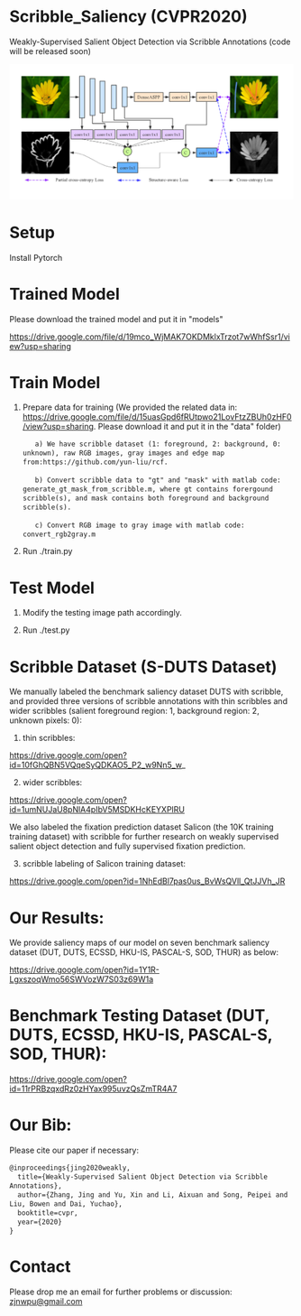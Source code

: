 # Scribble_Saliency (CVPR2020)
Weakly-Supervised Salient Object Detection via Scribble Annotations (code will be released soon)

![alt text](./overview.png)

# Setup
Install Pytorch

# Trained Model

Please download the trained model and put it in "models"

https://drive.google.com/file/d/19mco_WjMAK7OKDMklxTrzot7wWhfSsr1/view?usp=sharing

# Train Model

1) Prepare data for training (We provided the related data in: https://drive.google.com/file/d/15uasGpd6fRUtpwo21LovFtzZBUh0zHF0/view?usp=sharing. Please download it and put it in the "data" folder)

          a) We have scribble dataset (1: foreground, 2: background, 0: unknown), raw RGB images, gray images and edge map from:https://github.com/yun-liu/rcf.

          b) Convert scribble data to "gt" and "mask" with matlab code: generate_gt_mask_from_scribble.m, where gt contains forergound scribble(s), and mask contains both foreground and background scribble(s).

          c) Convert RGB image to gray image with matlab code: convert_rgb2gray.m

2) Run ./train.py

# Test Model

1) Modify the testing image path accordingly.

2) Run ./test.py


# Scribble Dataset (S-DUTS Dataset)
We manually labeled the benchmark saliency dataset DUTS with scribble, and provided three versions of scribble annotations with thin scribbles and wider scribbles (salient foreground region: 1, background region: 2, unknown pixels: 0):

1) thin scribbles:

https://drive.google.com/open?id=10fGhQBN5VQqeSyQDKAO5_P2_w9Nn5_w_

2) wider scribbles:

https://drive.google.com/open?id=1umNUJaU8pNlA4pIbV5MSDKHcKEYXPlRU

We also labeled the fixation prediction dataset Salicon (the 10K training training dataset) with scribble for further research on weakly supervised salient object detection and fully supervised fixation prediction.

3) scribble labeling of Salicon training dataset:

https://drive.google.com/open?id=1NhEdBl7pas0us_BvWsQVll_QtJJVh_JR

# Our Results:

We provide saliency maps of our model on seven benchmark saliency dataset (DUT, DUTS, ECSSD, HKU-IS, PASCAL-S, SOD, THUR) as below:

https://drive.google.com/open?id=1Y1R-LgxszoqWmo56SWVozW7S03z69W1a

# Benchmark Testing Dataset (DUT, DUTS, ECSSD, HKU-IS, PASCAL-S, SOD, THUR):

https://drive.google.com/open?id=11rPRBzqxdRz0zHYax995uvzQsZmTR4A7

# Our Bib:

Please cite our paper if necessary:
```
@inproceedings{jing2020weakly,
  title={Weakly-Supervised Salient Object Detection via Scribble Annotations},
  author={Zhang, Jing and Yu, Xin and Li, Aixuan and Song, Peipei and Liu, Bowen and Dai, Yuchao},
  booktitle=cvpr,
  year={2020}
}
```

# Contact

Please drop me an email for further problems or discussion: zjnwpu@gmail.com


